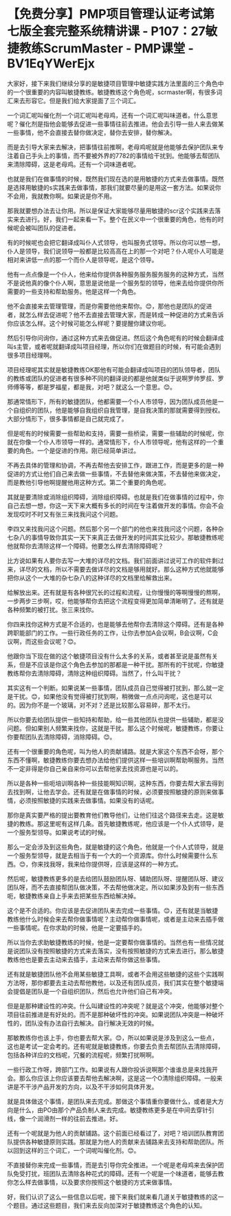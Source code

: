 # 【免费分享】PMP项目管理认证考试第七版全套完整系统精讲课 - P107：27敏捷教练ScrumMaster - PMP课堂 - BV1EqYWerEjx

大家好，接下来我们继续分享的是敏捷项目管理中敏捷实践方法里面的三个角色中的一个很重要的内容叫敏捷教练。敏捷教练这个角色呢，scrmaster啊，有很多词汇来去形容它。但是我们给大家提面了三个词汇。

一个词汇呢叫催化剂一个词汇呢叫老母鸡，还有一个词汇呢叫味道者。什么意思呢？催化剂是指他会能够去促进一些事情往前去推进。他会去引导一些人来去做某一些事情，他不会直接去替你做决定，替你去安排，替你解决。

而是去引导大家来去解决，把事情往前推啊，老母鸡呢就是他能够去保护团队来专注着自己手头上的事情，而不要被外界的7782的事情给干扰到。他能够去帮团队来清除障碍，这是老母鸡。还有一个词味道者呢。

也就是我们在做事情的时候，既然我们现在选的是用敏捷的方式来去做事情。既然是选择用敏捷的s实践来去做事情，那我们就要尽量的是用这一套方法。如果说你不会用，我就教你啊。如果说是你不用。

那我就要想办法去让你用。所以是保证大家能够尽量用敏捷的scr这个实践来去落实来去进行。好，我们一起来看一下。整个在民义中一个很重要的角色，他有的时候呢会被叫团队的促进者。

有的时候呢也会把它翻译成叫仆人式领导，也叫服务式领导。所以你可以想一想，仆人是领导，我们说领导一般都是比较高高在上的那一个对吧？仆人呢仆人可能是相对来讲低一点的那一个而仆人是领导呢，是这个领导。

他有一点点像是一个仆人，他来给你提供各种服务服务服务服务的这种方式，当然不是说他真的像个仆人啊，意思是说他是一个服务型的领导，他来去给你提供你所需要的一些支持和帮助服务。他是这样一个角色。

他不会直接来去管理管理，而是你需要他他来帮你。😊，那他也是团队的促进者，就怎么样去促进呢？他不去直接去管理大家，而是转成一种促进的方式来告诉你应该怎么样。这个时候可能怎么样呢？要提醒你建议你呃。

然后引导你问询你，通过这种方式来去做促进。然后这个角色呢有的时候会翻译成叫s主管，或者呢就翻译成叫项目经理，所以你们在做题目的时候，有可能会遇到很多项目经理啊。

项目经理呢其实就是敏捷教练OK那他有可能会翻译成叫项目的团队领导者，团队的教练或团队的促进者有很多种不同的翻译说的都是他就类似于说啊罗帅罗叔、罗师傅等等，都是罗福星，都是我，对吧？就这么一个意思。😊。

那通常情形下，所有的敏捷团队，他都需要一个仆人市领导，因为团队成员他是一个自组织的团队，他是能够自我组织自我管理，是自我决策的那就需要得到授权。大部分情形下，很多事情都是自己就完成了。

但是呢有的时候需要一些帮助和支持，需要一些桥梁，需要一些辅助的时候呢，你就在你像一个仆人市领导一样的。通常情形下，仆人市领导呢，他有这样的一个重要的角色。一个是促进的作用。刚已经简单讲过。

不再去具体的管理和协调，不再去帮他去安排工作，跟进工作，而是更多的是一种促进的方式让他们自己来去做一些事情，不去替他来做决策，不去替他来做决定，而是教他引导他啊提醒他用这种方式。第二个重要的角色呢。

其就是要清除或消除组织障碍，消除组织障碍。也就是我们在做事情的过程中，你自己去想一想，你这一天下来大概有多长的时间在专注着做开发的事情。你会不会发现哎时不时又有张三来找我问这个问题。

李四又来找我问这个问题。然后那个另一个部门的他也来找我问这个问题，各种杂七杂八的事情导致你其实一天下来真正去做开发的时间其实比较少。那敏捷教练呢他就帮你去清除这样一个障碍。他要怎么样去清除障碍呢？

比方说如果有人要你去写一大堆的详尽的文档。我们前面讲过说可工作的软件剩过来，详尽的文档，所以不需要去做详尽的文档是够用就好。那么这种方式他就能够把你从这个一大堆的杂七杂八的这种详尽的文档里给解救出来。

给解放出来。还有就是有各种很冗长的过程和流程，让你慢慢的等啊慢慢的熬啊，一步两步三步啊，哎，他能够帮你去把这个流程变得更加简单清晰明了。还有就是各种频繁的被打扰。张三来找你。

你四来找你这种方式是不合适的，也是能够去他帮你去清除这个障碍。还有是各种跨职能部门的工作。一些行政任务的工作，让你去参加A会议啊，B会议啊，C会议啊，而这些会议呢？😊。

他跟你当下现在做的这个敏捷项目没有什么太多的关系，或者甚至说是虽然有关系，但是不应该是你这个角色去参加的那都是一种干扰。那所有的干扰呢，你敏捷教练帮你去清除障碍，清除这种组织障碍。当然了，什么叫干扰？

其实这有一个判断。如果说某一些事情，团队成员自己觉得被打扰到，那么就一定是干扰。😊，如果他没有觉得被打扰到啊，稍微做一点点问询呢，这也是可以的。因为你不是一个玻璃，对不对？还是比较那么容易碎，那不太行。

所以你要去给团队提供一些知持和帮助，给一些其他团队也提供一些辅助，都是没问题。但如果别人频繁来找你，这就是干扰。那么这个时候呢，敏捷教练，你要让你要帮团队去清除障碍，消除障碍。😊。

还有一个很重要的角色呢，叫为他人的贡献铺路。就是大家这个东西不会呀，那个东西不懂啊，敏捷教练你要去想办法给他们提供这样一些培训啊帮助啊服务。当然不一定非得是你自己亲自来你可以去帮他家去找资源也是可以的。

所以是各种一些呃培训啊各种一些技能啊知识啊，这种东西，你要去帮大家去得到去找到啊，让他去学会。还有就是在做事情的时候，必须要按照敏捷的原则来做事情，必须按照敏捷的实践来去做事情。如果没有的话呢。

那你是真实要严格的提出要教育他们教导他们，让他们往这个路径来去走。这是敏捷的教练。那这里呢有这样几条。首先敏捷教练呢，他应该是一个仆人式领导，是一个服务型领导。如果说考试的时候。

那么一定会涉及到这些角色，就是敏捷的这个角色，他就是一个仆人式领导，就是一个服务型领导，就是去相当于有一个大的一个资源库。你什么时候需要什么东西。😊，你来找我呀，我来给你提供呀，应该是这样的一种方式。

然后呢，敏捷教练更多的是去给团队鼓励团队呀、辅助团队呀、提醒团队呀、建议团队呀，而不去直接帮团队做决策，不去帮他做决定。所以如果涉及到有一些东西呃，敏捷教练亲自上手来去把某些东西给解决掉。

这个是不合适的。你应该是去促进团队来去完成一些事情。😊，还有就是当敏捷教练他什么时候会来去帮你做事情呢？主动帮你做事情呢，或者是主动来去插手做一些事情呢。在你求助的时候，他是一定要插手的。

所以当你去求助敏捷教练的时候，他是一定要帮你做事情的。当然也有一些情况就是说团队没有按照敏捷的方式来去落实，没有按照敏捷的方式来去进行。那么敏捷教练他也是要去主动来去插手，主动来去帮你做这些事情。

还有就是敏捷团队他不会用某些敏捷工具啊，或者不会用这些敏捷的这些个实践啊方法呀，那你都要去主动去帮他教他，以及还有团队成员，我们其实在整个敏捷端会提倡是团队是一个自组织团队，然后也允许他们自己有冲突。

但是是那种建设性的冲突。什么叫建设性的冲突呢？就是这个冲突，他能够对整个项目往前推进是有好处的。而不是那种破坏性的冲突。如果说团队冲突是一种破坏性的，团队没有办法自行去解决。自行解决无效的时候。

那敏教练你也该上手，你也要去帮大家。😊，所以如果说是涉及到这么一些点，这也是考试一定会考的。还有呢就是敏捷教练，你要去负责去帮团队去清除障碍，包括各种详应的文档呢，冗餐的流程呢，频繁打扰啊啊。

一些行政工作呀，跨部门工作。如果说有人跟你投诉说啊那个谁谁总是来找我开会。那么你应该上你应该要去帮他去解决啊，这是这一个O清除组织障碍。一般来讲是不干涉产品开发的方向，以及不干涉如何具体开发。

就是具体做这个事情，是团队来去完成。那做这个事情重你要做什么，或者是大方向是什么，由PO由那个产品负制人来去完成。敏捷教练更多是在中间去穿针引线，像一个润滑剂一样的往前去推进。好。

还有一个呢就是为他人的贡献铺路。这个前面已经看过了，对吧？培训团队教育团队提供各种敏捷原则实践。那就是为他人的贡献来去铺路来去支持和帮助团队。所以回到这样的三个词汇，一个词呢叫催化剂。😊。

不直接替你来完成一些事情，而是去引导你完全推进。一个呢是老母鸡来去保护团队免受打扰，班团队去清除各种花式的障碍。还有一个呢是一个味道者，能够去教你怎么样去做事情，以及要求你按照这个敏捷的方式来做事情。

好，我们认识了这么一些信息以后呢，接下来我们就来看几道关于敏捷教练的这一个题目。通过这些题目，我们来去反向加深对于敏捷教练这个角色的认知。

